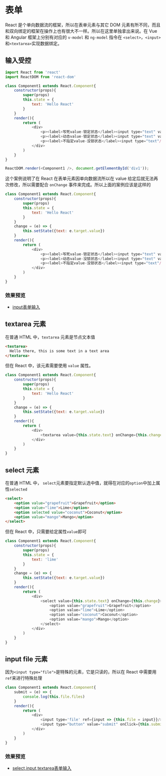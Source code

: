 # 表单
React 是个单向数据流的框架，所以在表单元素与其它 DOM 元素有所不同，而且和双向绑定的框架在操作上也有很大不一样。所以在这里单独拿出来说。在 Vue 和 Angular 框架上分别有对应的 `v-model` 和 `ng-model` 指令在 `<select>`，`<input>`和`<textarea>`实现数据绑定。

## 输入受控
```javascript
import React from 'react'
import ReactDOM from 'react-dom'

class Component1 extends React.Component{
    constructor(props){
        super(props)
        this.state = {
            text: 'Hello React'
        }
    }
    render(){
        return (
            <div>
                <p><label>写死value-锁定状态</label><input type="text" value="hello react"/></p>
                <p><label>动态value-锁定状态</label><input type="text" value={this.state.text}/></p>
                <p><label>不指定value-没锁状态</label><input type="text"/></p>
            </div>
        )        
    }
}

ReactDOM.render(<Component1 />, document.getElementById('div1'));
```
这个案例说明了在 React 在表单元素因单向数据流所以在 value 给定后就无法再次修改，所以需要配合 `onChange` 事件来完成。所以上面的案例应该是这样的
```javascript
class Component1 extends React.Component{
    constructor(props){
        super(props)
        this.state = {
            text: 'Hello React'
        }
    }
    change = (e) => {
        this.setState({text: e.target.value})
    }
    render(){
        return (
            <div>
                <p><label>写死value-锁定状态</label><input type="text" value="hello react" onChange={this.change}/></p>
                <p><label>动态value-没锁状态</label><input type="text" value={this.state.text} onChange={this.change}/></p>
                <p><label>不指定value-没锁状态</label><input type="text"/></p>
            </div>
        )        
    }
}
```

### 效果预览

- [input表单输入](https://wscats.github.io/react-tutorial/react/component/src/form/input.html)


## textarea 元素
在普通 HTML 中，`textarea` 元素是节点文本值
```html
<textarea>
  Hello there, this is some text in a text area
</textarea>
```
但在 React 中，该元素需要使用 `value` 属性。
```javascript
class Component1 extends React.Component{
    constructor(props){
        super(props)
        this.state = {
            text: 'Hello React'
        }
    }
    change = (e) => {
        this.setState({text: e.target.value})
    }
    render(){
        return (
            <div>
                <textarea value={this.state.text} onChange={this.change}/>
            </div>
        )        
    }
}
```

## select 元素

在普通 HTML 中， `select`元素要指定默认选中值，就得在对应的`option`中加上属性`selected`
```html
<select>
    <option value="grapefruit">Grapefruit</option>
    <option value="lime">Lime</option>
    <option selected value="coconut">Coconut</option>
    <option value="mango">Mango</option>
</select>
```
但在 React 中，只需要给定属性`value`即可
```javascript
class Component1 extends React.Component{
    constructor(props){
        super(props)
        this.state = {
            text: 'lime'
        }
    }
    change = (e) => {
        this.setState({text: e.target.value})
    }
    render(){
        return (
            <div>
                <select value={this.state.text} onChange={this.change}>
                    <option value="grapefruit">Grapefruit</option>
                    <option value="lime">Lime</option>
                    <option value="coconut">Coconut</option>
                    <option value="mango">Mango</option>
                </select>                
            </div>
        )        
    }
}
```

## input file 元素

因为`<input type="file">`是特殊的元素，它是只读的，所以在 React 中需要用`ref`来进行特殊处理
```javascript
class Component1 extends React.Component{
    submit = (e) => {
        console.log(this.file.files)
    }
    render(){
        return (
            <div>
                <input type='file' ref={input => {this.file = input}}/>
                <input type="button" value="submit" onClick={this.submit} />
            </div>
        )        
    }
}
```

### 效果预览

- [select,input,textarea表单输入](https://wscats.github.io/react-tutorial/react/component/src/form/表单.html)